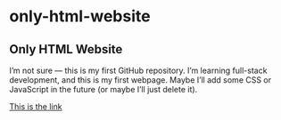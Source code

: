 # only-html-website
<h2>Only HTML Website</h2>
<p>I’m not sure — this is my first GitHub repository. I’m learning full-stack development, and this is my first webpage. Maybe I’ll add some CSS or JavaScript in the future (or maybe I’ll just delete it).</p>
<a href="https://yusagullux.github.io/only-html-website">This is the link</a>